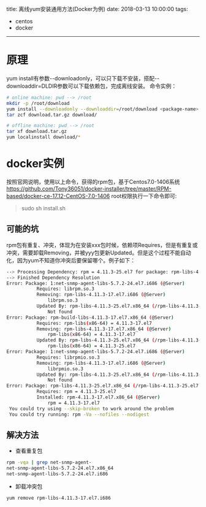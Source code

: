 
title: 离线yum安装通用方法(Docker为例)
date: 2018-03-13 10:00:00
tags:
- centos
- docker
---
# 原理
yum install有参数\-\-downloadonly，可以只下载不安装，搭配\-\-downloaddir=DLDIR参数可以下载依赖包，完成离线安装。
命令实例：
```bash
# online machine: pwd --> /root
mkdir -p /root/download
yum install --downloadonly --downloaddir=/root/download <package-name>
tar zcf download.tar.gz download/

```
```bash
# offline machine: pwd --> /root
tar xf download.tar.gz
yum localinstall download/*
```
# docker实例
按照官网说明，使用以上命令，获得的rpm包，基于Centos7.0-1406系统
https://github.com/Tony36051/docker-installer/tree/master/RPM-based/docker-ce-17.12-CentOS-7.0-1406
root权限执行一下命令即可:
> sudo sh install.sh

## 可能的坑
rpm包有重复、冲突，体现为在安装xxx包时候，依赖项Requires，但是有重复或冲突，需要卸载Removing，并被yyy包更新Updated。但是这个过程不能自动化，因为yum不知道你冲突后要保留哪个。例子如下：
```bash
--> Processing Dependency: rpm = 4.11.3-25.el7 for package: rpm-libs-4.11.3-25.el7.x86_64
--> Finished Dependency Resolution
Error: Package: 1:net-snmp-agent-libs-5.7.2-24.el7.i686 (@Server)
           Requires: librpm.so.3
           Removing: rpm-libs-4.11.3-17.el7.i686 (@Server)
               librpm.so.3
           Updated By: rpm-libs-4.11.3-25.el7.x86_64 (/rpm-libs-4.11.3-25.el7.x86_64)
               Not found
Error: Package: rpm-build-libs-4.11.3-17.el7.x86_64 (@Server)
           Requires: rpm-libs(x86-64) = 4.11.3-17.el7
           Removing: rpm-libs-4.11.3-17.el7.x86_64 (@Server)
               rpm-libs(x86-64) = 4.11.3-17.el7
           Updated By: rpm-libs-4.11.3-25.el7.x86_64 (/rpm-libs-4.11.3-25.el7.x86_64)
               rpm-libs(x86-64) = 4.11.3-25.el7
Error: Package: 1:net-snmp-agent-libs-5.7.2-24.el7.i686 (@Server)
           Requires: librpmio.so.3
           Removing: rpm-libs-4.11.3-17.el7.i686 (@Server)
               librpmio.so.3
           Updated By: rpm-libs-4.11.3-25.el7.x86_64 (/rpm-libs-4.11.3-25.el7.x86_64)
               Not found
Error: Package: rpm-libs-4.11.3-25.el7.x86_64 (/rpm-libs-4.11.3-25.el7.x86_64)
           Requires: rpm = 4.11.3-25.el7
           Installed: rpm-4.11.3-17.el7.x86_64 (@Server)
               rpm = 4.11.3-17.el7
 You could try using --skip-broken to work around the problem
 You could try running: rpm -Va --nofiles --nodigest

```
## 解决方法
- 查看重复包
```bash
rpm -vqa | grep net-snmp-agent-
net-snmp-agent-libs-5.7.2-24.el7.x86_64
net-snmp-agent-libs-5.7.2-24.el7.i686
```
- 卸载冲突包
```bash
yum remove rpm-libs-4.11.3-17.el7.i686
```


